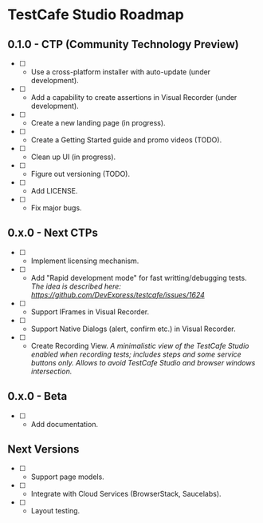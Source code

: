 # TestCafe Studio Roadmap

## 0.1.0 - CTP (Community Technology Preview)

- [ ] - Use a cross-platform installer with auto-update (under development).
- [ ] - Add a capability to create assertions in Visual Recorder (under development).
- [ ] - Create a new landing page (in progress).
- [ ] - Create a Getting Started guide and promo videos (TODO).
- [ ] - Clean up UI (in progress).
- [ ] - Figure out versioning (TODO).
- [ ] - Add LICENSE.
- [ ] - Fix major bugs.

## 0.x.0 - Next CTPs
- [ ] - Implement licensing mechanism.
- [ ] - Add "Rapid development mode" for fast writting/debugging tests.
  *The idea is described here: https://github.com/DevExpress/testcafe/issues/1624*  
  
- [ ] - Support IFrames in Visual Recorder.

- [ ] - Support Native Dialogs (alert, confirm etc.) in Visual Recorder.

- [ ] - Create Recording View.
  *A minimalistic view of the TestCafe Studio enabled when recording tests; includes steps and some service buttons only. Allows to avoid TestCafe Studio and browser windows intersection.*

## 0.x.0 - Beta

- [ ] - Add documentation.

## Next Versions

- [ ] - Support page models.
- [ ] - Integrate with Cloud Services (BrowserStack, Saucelabs).
- [ ] - Layout testing.
